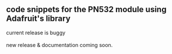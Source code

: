 ## code snippets for the PN532 module using Adafruit's library

current release is buggy <br>  
new release & documentation coming soon.
